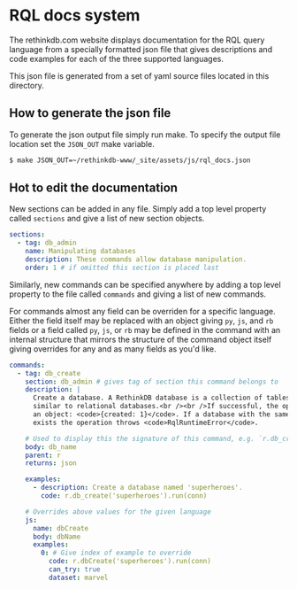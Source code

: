 # RQL docs system

The rethinkdb.com website displays documentation for the RQL query language
from a specially formatted json file that gives descriptions and code examples
for each of the three supported languages.

This json file is generated from a set of yaml source files located in this
directory.

## How to generate the json file

To generate the json output file simply run make. To specify the output file
location set the `JSON_OUT` make variable.

```bash
$ make JSON_OUT=~/rethinkdb-www/_site/assets/js/rql_docs.json
```

## Hot to edit the documentation

New sections can be added in any file. Simply add a top level property called
`sections` and give a list of new section objects.

```yaml
sections:
  - tag: db_admin
    name: Manipulating databases
    description: These commands allow database manipulation.
    order: 1 # if omitted this section is placed last
```

Similarly, new commands can be specified anywhere by adding a top level property
to the file called `commands` and giving a list of new commands.

For commands almost any field can be overriden for a specific language. Either
the field itself may be replaced with an object giving `py`, `js`, and `rb`
fields or a field called `py`, `js`, or `rb` may be defined in the command with
an internal structure that mirrors the structure of the command object itself
giving overrides for any and as many fields as you'd like.

```yaml
commands:
  - tag: db_create
    section: db_admin # gives tag of section this command belongs to
    description: |
      Create a database. A RethinkDB database is a collection of tables,
      similar to relational databases.<br /><br />If successful, the operation returns
      an object: <code>{created: 1}</code>. If a database with the same name already
      exists the operation throws <code>RqlRuntimeError</code>.

    # Used to display this the signature of this command, e.g. `r.db_create(db_name) -> json`
    body: db_name
    parent: r
    returns: json

    examples:
      - description: Create a database named 'superheroes'.
        code: r.db_create('superheroes').run(conn)

    # Overrides above values for the given language
    js:
      name: dbCreate
      body: dbName
      examples:
        0: # Give index of example to override
          code: r.dbCreate('superheroes').run(conn)
          can_try: true
          dataset: marvel
```
